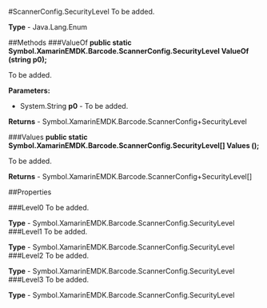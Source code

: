 #ScannerConfig.SecurityLevel
To be added.

**Type** - Java.Lang.Enum

##Methods
###ValueOf
**public static Symbol.XamarinEMDK.Barcode.ScannerConfig.SecurityLevel ValueOf (string p0);**

To be added.

**Parameters:** 

* System.String **p0** - To be added.

**Returns** - Symbol.XamarinEMDK.Barcode.ScannerConfig+SecurityLevel

###Values
**public static Symbol.XamarinEMDK.Barcode.ScannerConfig.SecurityLevel[] Values ();**

To be added.


**Returns** - Symbol.XamarinEMDK.Barcode.ScannerConfig+SecurityLevel[]

##Properties

###Level0
To be added.

**Type** - Symbol.XamarinEMDK.Barcode.ScannerConfig.SecurityLevel
###Level1
To be added.

**Type** - Symbol.XamarinEMDK.Barcode.ScannerConfig.SecurityLevel
###Level2
To be added.

**Type** - Symbol.XamarinEMDK.Barcode.ScannerConfig.SecurityLevel
###Level3
To be added.

**Type** - Symbol.XamarinEMDK.Barcode.ScannerConfig.SecurityLevel


